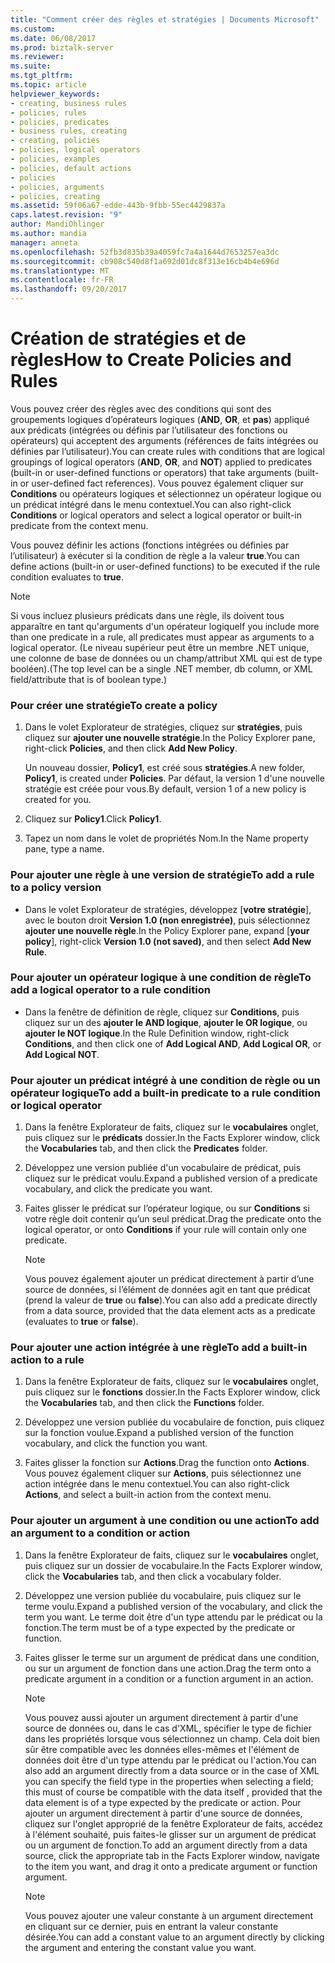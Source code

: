 ```yaml
---
title: "Comment créer des règles et stratégies | Documents Microsoft"
ms.custom: 
ms.date: 06/08/2017
ms.prod: biztalk-server
ms.reviewer: 
ms.suite: 
ms.tgt_pltfrm: 
ms.topic: article
helpviewer_keywords:
- creating, business rules
- policies, rules
- policies, predicates
- business rules, creating
- creating, policies
- policies, logical operators
- policies, examples
- policies, default actions
- policies
- policies, arguments
- policies, creating
ms.assetid: 59f06a67-edde-443b-9fbb-55ec4429837a
caps.latest.revision: "9"
author: MandiOhlinger
ms.author: mandia
manager: anneta
ms.openlocfilehash: 52fb3d835b39a4059fc7a4a1644d7653257ea3dc
ms.sourcegitcommit: cb908c540d8f1a692d01dc8f313e16cb4b4e696d
ms.translationtype: MT
ms.contentlocale: fr-FR
ms.lasthandoff: 09/20/2017
---
```

# <a name="how-to-create-policies-and-rules"></a><span data-ttu-id="2dbf3-102">Création de stratégies et de règles</span><span class="sxs-lookup"><span data-stu-id="2dbf3-102">How to Create Policies and Rules</span></span>
<span data-ttu-id="2dbf3-103">Vous pouvez créer des règles avec des conditions qui sont des groupements logiques d’opérateurs logiques (**AND**, **OR**, et **pas**) appliqué aux prédicats (intégrées ou définis par l’utilisateur des fonctions ou opérateurs) qui acceptent des arguments (références de faits intégrées ou définies par l’utilisateur).</span><span class="sxs-lookup"><span data-stu-id="2dbf3-103">You can create rules with conditions that are logical groupings of logical operators (**AND**, **OR**, and **NOT**) applied to predicates (built-in or user-defined functions or operators) that take arguments (built-in or user-defined fact references).</span></span> <span data-ttu-id="2dbf3-104">Vous pouvez également cliquer sur **Conditions** ou opérateurs logiques et sélectionnez un opérateur logique ou un prédicat intégré dans le menu contextuel.</span><span class="sxs-lookup"><span data-stu-id="2dbf3-104">You can also right-click **Conditions** or logical operators and select a logical operator or built-in predicate from the context menu.</span></span>  
  
 <span data-ttu-id="2dbf3-105">Vous pouvez définir les actions (fonctions intégrées ou définies par l’utilisateur) à exécuter si la condition de règle a la valeur **true**.</span><span class="sxs-lookup"><span data-stu-id="2dbf3-105">You can define actions (built-in or user-defined functions) to be executed if the rule condition evaluates to **true**.</span></span>  
  
> [!NOTE]
>  <span data-ttu-id="2dbf3-106">Si vous incluez plusieurs prédicats dans une règle, ils doivent tous apparaître en tant qu'arguments d'un opérateur logique</span><span class="sxs-lookup"><span data-stu-id="2dbf3-106">If you include more than one predicate in a rule, all predicates must appear as arguments to a logical operator.</span></span> <span data-ttu-id="2dbf3-107">(Le niveau supérieur peut être un membre .NET unique, une colonne de base de données ou un champ/attribut XML qui est de type booléen).</span><span class="sxs-lookup"><span data-stu-id="2dbf3-107">(The top level can be a single .NET member, db column, or XML field/attribute that is of boolean type.)</span></span>  
  
### <a name="to-create-a-policy"></a><span data-ttu-id="2dbf3-108">Pour créer une stratégie</span><span class="sxs-lookup"><span data-stu-id="2dbf3-108">To create a policy</span></span>  
  
1.  <span data-ttu-id="2dbf3-109">Dans le volet Explorateur de stratégies, cliquez sur **stratégies**, puis cliquez sur **ajouter une nouvelle stratégie**.</span><span class="sxs-lookup"><span data-stu-id="2dbf3-109">In the Policy Explorer pane, right-click **Policies**, and then click **Add New Policy**.</span></span>  
  
     <span data-ttu-id="2dbf3-110">Un nouveau dossier, **Policy1**, est créé sous **stratégies**.</span><span class="sxs-lookup"><span data-stu-id="2dbf3-110">A new folder, **Policy1**, is created under **Policies**.</span></span> <span data-ttu-id="2dbf3-111">Par défaut, la version 1 d'une nouvelle stratégie est créée pour vous.</span><span class="sxs-lookup"><span data-stu-id="2dbf3-111">By default, version 1 of a new policy is created for you.</span></span>  
  
2.  <span data-ttu-id="2dbf3-112">Cliquez sur **Policy1**.</span><span class="sxs-lookup"><span data-stu-id="2dbf3-112">Click **Policy1**.</span></span>  
  
3.  <span data-ttu-id="2dbf3-113">Tapez un nom dans le volet de propriétés Nom.</span><span class="sxs-lookup"><span data-stu-id="2dbf3-113">In the Name property pane, type a name.</span></span>  
  
### <a name="to-add-a-rule-to-a-policy-version"></a><span data-ttu-id="2dbf3-114">Pour ajouter une règle à une version de stratégie</span><span class="sxs-lookup"><span data-stu-id="2dbf3-114">To add a rule to a policy version</span></span>  
  
-   <span data-ttu-id="2dbf3-115">Dans le volet Explorateur de stratégies, développez [**votre stratégie**], avec le bouton droit **Version 1.0 (non enregistrée)**, puis sélectionnez **ajouter une nouvelle règle**.</span><span class="sxs-lookup"><span data-stu-id="2dbf3-115">In the Policy Explorer pane, expand [**your policy**], right-click **Version 1.0 (not saved)**, and then select **Add New Rule**.</span></span>  
  
### <a name="to-add-a-logical-operator-to-a-rule-condition"></a><span data-ttu-id="2dbf3-116">Pour ajouter un opérateur logique à une condition de règle</span><span class="sxs-lookup"><span data-stu-id="2dbf3-116">To add a logical operator to a rule condition</span></span>  
  
-   <span data-ttu-id="2dbf3-117">Dans la fenêtre de définition de règle, cliquez sur **Conditions**, puis cliquez sur un des **ajouter le AND logique**, **ajouter le OR logique**, ou **ajouter le NOT logique**.</span><span class="sxs-lookup"><span data-stu-id="2dbf3-117">In the Rule Definition window, right-click **Conditions**, and then click one of **Add Logical AND**, **Add Logical OR**, or **Add Logical NOT**.</span></span>  
  
### <a name="to-add-a-built-in-predicate-to-a-rule-condition-or-logical-operator"></a><span data-ttu-id="2dbf3-118">Pour ajouter un prédicat intégré à une condition de règle ou un opérateur logique</span><span class="sxs-lookup"><span data-stu-id="2dbf3-118">To add a built-in predicate to a rule condition or logical operator</span></span>  
  
1.  <span data-ttu-id="2dbf3-119">Dans la fenêtre Explorateur de faits, cliquez sur le **vocabulaires** onglet, puis cliquez sur le **prédicats** dossier.</span><span class="sxs-lookup"><span data-stu-id="2dbf3-119">In the Facts Explorer window, click the **Vocabularies** tab, and then click the **Predicates** folder.</span></span>  
  
2.  <span data-ttu-id="2dbf3-120">Développez une version publiée d'un vocabulaire de prédicat, puis cliquez sur le prédicat voulu.</span><span class="sxs-lookup"><span data-stu-id="2dbf3-120">Expand a published version of a predicate vocabulary, and click the predicate you want.</span></span>  
  
3.  <span data-ttu-id="2dbf3-121">Faites glisser le prédicat sur l’opérateur logique, ou sur **Conditions** si votre règle doit contenir qu’un seul prédicat.</span><span class="sxs-lookup"><span data-stu-id="2dbf3-121">Drag the predicate onto the logical operator, or onto **Conditions** if your rule will contain only one predicate.</span></span>  
  
    > [!NOTE]
    >  <span data-ttu-id="2dbf3-122">Vous pouvez également ajouter un prédicat directement à partir d’une source de données, si l’élément de données agit en tant que prédicat (prend la valeur de **true** ou **false**).</span><span class="sxs-lookup"><span data-stu-id="2dbf3-122">You can also add a predicate directly from a data source, provided that the data element acts as a predicate (evaluates to **true** or **false**).</span></span>  
  
### <a name="to-add-a-built-in-action-to-a-rule"></a><span data-ttu-id="2dbf3-123">Pour ajouter une action intégrée à une règle</span><span class="sxs-lookup"><span data-stu-id="2dbf3-123">To add a built-in action to a rule</span></span>  
  
1.  <span data-ttu-id="2dbf3-124">Dans la fenêtre Explorateur de faits, cliquez sur le **vocabulaires** onglet, puis cliquez sur le **fonctions** dossier.</span><span class="sxs-lookup"><span data-stu-id="2dbf3-124">In the Facts Explorer window, click the **Vocabularies** tab, and then click the **Functions** folder.</span></span>  
  
2.  <span data-ttu-id="2dbf3-125">Développez une version publiée du vocabulaire de fonction, puis cliquez sur la fonction voulue.</span><span class="sxs-lookup"><span data-stu-id="2dbf3-125">Expand a published version of the function vocabulary, and click the function you want.</span></span>  
  
3.  <span data-ttu-id="2dbf3-126">Faites glisser la fonction sur **Actions**.</span><span class="sxs-lookup"><span data-stu-id="2dbf3-126">Drag the function onto **Actions**.</span></span> <span data-ttu-id="2dbf3-127">Vous pouvez également cliquer sur **Actions**, puis sélectionnez une action intégrée dans le menu contextuel.</span><span class="sxs-lookup"><span data-stu-id="2dbf3-127">You can also right-click **Actions**, and select a built-in action from the context menu.</span></span>  
  
### <a name="to-add-an-argument-to-a-condition-or-action"></a><span data-ttu-id="2dbf3-128">Pour ajouter un argument à une condition ou une action</span><span class="sxs-lookup"><span data-stu-id="2dbf3-128">To add an argument to a condition or action</span></span>  
  
1.  <span data-ttu-id="2dbf3-129">Dans la fenêtre Explorateur de faits, cliquez sur le **vocabulaires** onglet, puis cliquez sur un dossier de vocabulaire.</span><span class="sxs-lookup"><span data-stu-id="2dbf3-129">In the Facts Explorer window, click the **Vocabularies** tab, and then click a vocabulary folder.</span></span>  
  
2.  <span data-ttu-id="2dbf3-130">Développez une version publiée du vocabulaire, puis cliquez sur le terme voulu.</span><span class="sxs-lookup"><span data-stu-id="2dbf3-130">Expand a published version of the vocabulary, and click the term you want.</span></span> <span data-ttu-id="2dbf3-131">Le terme doit être d'un type attendu par le prédicat ou la fonction.</span><span class="sxs-lookup"><span data-stu-id="2dbf3-131">The term must be of a type expected by the predicate or function.</span></span>  
  
3.  <span data-ttu-id="2dbf3-132">Faites glisser le terme sur un argument de prédicat dans une condition, ou sur un argument de fonction dans une action.</span><span class="sxs-lookup"><span data-stu-id="2dbf3-132">Drag the term onto a predicate argument in a condition or a function argument in an action.</span></span>  
  
    > [!NOTE]
    >  <span data-ttu-id="2dbf3-133">Vous pouvez aussi ajouter un argument directement à partir d'une source de données ou, dans le cas d'XML, spécifier le type de fichier dans les propriétés lorsque vous sélectionnez un champ. Cela doit bien sûr être compatible avec les données elles-mêmes et l'élément de données doit être d'un type attendu par le prédicat ou l'action.</span><span class="sxs-lookup"><span data-stu-id="2dbf3-133">You can also add an argument directly from a data source or in the case of XML you can specify the field type in the properties when selecting a field; this must of course be compatible with the data itself , provided that the data element is of a type expected by the predicate or action.</span></span> <span data-ttu-id="2dbf3-134">Pour ajouter un argument directement à partir d'une source de données, cliquez sur l'onglet approprié de la fenêtre Explorateur de faits, accédez à l'élément souhaité, puis faites-le glisser sur un argument de prédicat ou un argument de fonction.</span><span class="sxs-lookup"><span data-stu-id="2dbf3-134">To add an argument directly from a data source, click the appropriate tab in the Facts Explorer window, navigate to the item you want, and drag it onto a predicate argument or function argument.</span></span>  
  
    > [!NOTE]
    >  <span data-ttu-id="2dbf3-135">Vous pouvez ajouter une valeur constante à un argument directement en cliquant sur ce dernier, puis en entrant la valeur constante désirée.</span><span class="sxs-lookup"><span data-stu-id="2dbf3-135">You can add a constant value to an argument directly by clicking the argument and entering the constant value you want.</span></span>